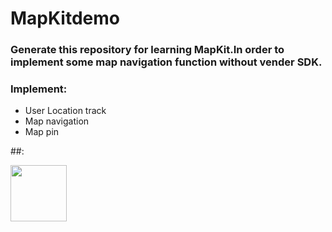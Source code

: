 # MapKitdemo
### Generate this repository for learning MapKit.In order to implement some map navigation function without vender SDK.
### Implement:
* User Location track
* Map navigation
* Map pin

##:

<img src="http://cf.meitu.com/confluence/download/attachments/26006584/地图导航.jpeg?version=1&modificationDate=1501656098872&api=v2" style="height:90px" />